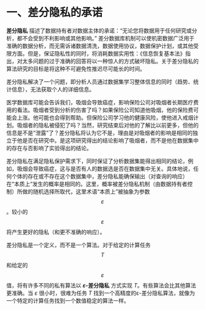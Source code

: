 # 一、差分隐私的承诺

**差分隐私** 描述了数据持有者对数据主体的承诺：“无论您将数据用于任何研究或分析，都不会受到不利影响或其他影响。” 差分数据库机制可以使机密数据广泛用于准确的数据分析，而无需诉诸数据清洗，数据使用协议，数据保护计划，或其他受限方面。但是，保证隐私性的同时，将消耗数据实用性：《信息恢复基本法》指出，对太多问题的过于准确的回答将以一种惊人的方式破坏隐私。关于差分隐私的算法研究的目标是将这种不可避免性推迟尽可能长的时间。

差分隐私解决了一个问题，即分析人员通过数据集学习整体信息的同时（趋势、统计信息），无法获取个人的详细信息。

医学数据库可能会告诉我们，吸烟会导致癌症，影响保险公司对吸烟者长期医疗费用的看法。吸烟者受到分析的伤害了吗？如果保险公司知道他吸烟，他的保险费可能会上涨。他可能也会得到帮助。但保险公司学习他的健康风险，使他进入戒烟计划。吸烟者的隐私被侵犯了吗？当然，研究结束后对他的了解比以前更多，但他的信息是不是“泄露”了？差分隐私将认为它不是，理由是对吸烟者的影响是相同的独立于他是否在研究中。是这项研究得出的结论影响了吸烟者，而不是他在数据集中的存在与否影响了实验得出的结论。

差分隐私在满足隐私保护需求下，同时保证了分析数据集能得出相同的结论，例如，吸烟会导致癌症，这与是否有人的数据选是否在数据集中无关。具体地说，任何个体的存在或不存在这个数据集中，差分隐私能确保输出（对查询的响应）在“本质上”发生的概率是相同的。这里，概率被差分隐私机制（由数据持有者控制）所做的随机选择所取代，这里术语“本质上”被抽象为参数 $$\varepsilon$$。较小的 $$\varepsilon$$ 将产生更好的隐私（和更不准确的响应）。

差分隐私是一个定义，而不是一个算法。对于给定的计算任务 $$T$$ 和给定的 $$\varepsilon$$ 值，将有许多不同的私有算法以 **$\varepsilon$-差分隐私** 方式实现 $T$。有些算法会比其他算法更准确。当 $\varepsilon$ 很小时，很难为任务 $T$ 找到一个高精度的ε-差分隐私算法，就像为一个特定的计算任务找到一个数值稳定的算法一样。
